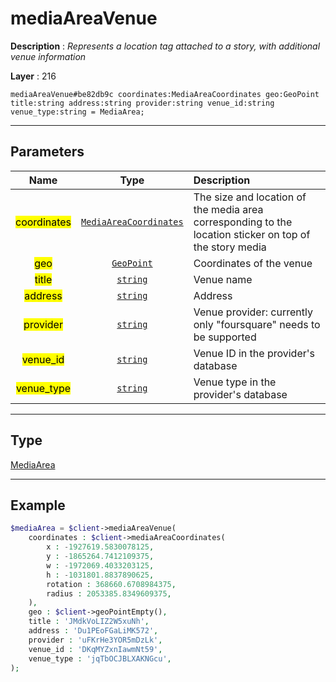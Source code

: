 # mediaAreaVenue

**Description** : *Represents a location tag attached to a story, with additional venue information*

**Layer** : 216

```tl
mediaAreaVenue#be82db9c coordinates:MediaAreaCoordinates geo:GeoPoint title:string address:string provider:string venue_id:string venue_type:string = MediaArea;
```

---

## Parameters

| Name | Type | Description |
| :---: | :---: | :--- |
| <mark>coordinates</mark> | [`MediaAreaCoordinates`](type/MediaAreaCoordinates) | The size and location of the media area corresponding to the location sticker on top of the story media |
| <mark>geo</mark> | [`GeoPoint`](type/GeoPoint) | Coordinates of the venue |
| <mark>title</mark> | [`string`](type/string) | Venue name |
| <mark>address</mark> | [`string`](type/string) | Address |
| <mark>provider</mark> | [`string`](type/string) | Venue provider: currently only "foursquare" needs to be supported |
| <mark>venue_id</mark> | [`string`](type/string) | Venue ID in the provider's database |
| <mark>venue_type</mark> | [`string`](type/string) | Venue type in the provider's database |

---

## Type

[MediaArea](type/MediaArea)

---

## Example

```php
$mediaArea = $client->mediaAreaVenue(
	coordinates : $client->mediaAreaCoordinates(
		x : -1927619.5830078125,
		y : -1865264.7412109375,
		w : -1972069.4033203125,
		h : -1031801.8837890625,
		rotation : 368660.6708984375,
		radius : 2053385.8349609375,
	),
	geo : $client->geoPointEmpty(),
	title : 'JMdkVoLIZ2W5xuNh',
	address : 'Du1PEoFGaLiMK572',
	provider : 'uFKrHe3YOR5mDzLk',
	venue_id : 'DKqMYZxnIawmNt59',
	venue_type : 'jqTbOCJBLXAKNGcu',
);
```